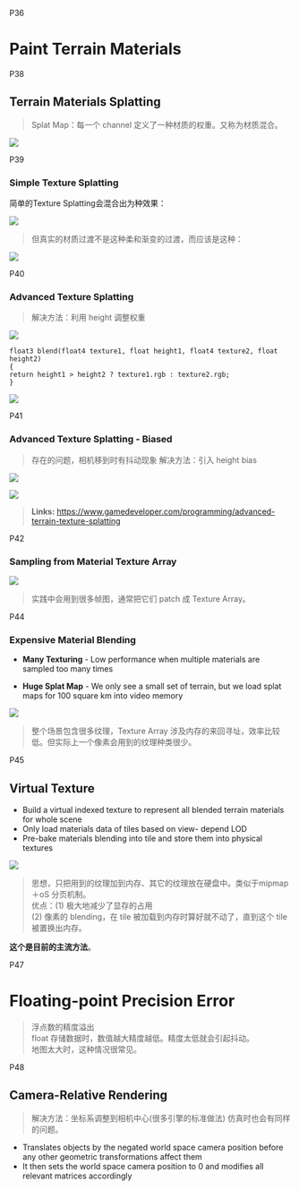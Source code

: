 P36    
# Paint Terrain Materials

P38    
## Terrain Materials Splatting

> Splat Map：每一个 channel 定义了一种材质的权重。又称为材质混合。 

![](../assets/06-14.png)   

P39    
### Simple Texture Splatting

简单的Texture Splatting会混合出为种效果：

![](../assets/06-15-1.png)   

> 但真实的材质过渡不是这种柔和渐变的过渡，而应该是这种：

![](../assets/06-15-2.png)   

P40    
### Advanced Texture Splatting

> 解决方法：利用 height 调整权重    

![](../assets/06-16-1.png)   

```
float3 blend(float4 texture1, float height1, float4 texture2, float height2)    
{    
return height1 > height2 ? texture1.rgb : texture2.rgb;    
}       
```

![](../assets/06-16-2.png)   

P41    
### Advanced Texture Splatting - Biased

> 存在的问题，相机移到时有抖动现象 
解决方法：引入 height bias     

![](../assets/06-17-3.png)   

![](../assets/06-17-2.png)   

> **Links:** <https://www.gamedeveloper.com/programming/advanced-terrain-texture-splatting>    

P42   
### Sampling from Material Texture Array

![](../assets/06-18.png)   

> 实践中会用到很多帧图，通常把它们 patch 成 Texture Array。   

P44    
### Expensive Material Blending    

- **Many Texturing** - Low performance when multiple materials are sampled too many times    

- **Huge Splat Map** - We only see a small set of terrain, but we load splat maps for 100 square km into video memory      

![](../assets/06-20.png)   

> 整个场景包含很多纹理，Texture Array 涉及内存的来回寻址，效率比较低。但实际上一个像素会用到的纹理种类很少。

P45    
## Virtual Texture

- Build a virtual indexed texture to represent all blended terrain materials for whole scene    
- Only load materials data of tiles based on view- depend LOD   
- Pre-bake materials blending into tile and store them into physical textures   

![](../assets/06-21.png)   

> 思想，只把用到的纹理加到内存、其它的纹理放在硬盘中。类似于mipmap＋oS 分页机制。    
优点：(1) 极大地减少了显存的占用    
(2) 像素的 blending，在 tile 被加载到内存时算好就不动了，直到这个 tile 被置换出内存。    

**这个是目前的主流方法**。  

P47    
# Floating-point Precision Error

> 浮点数的精度溢出    
float 存储数据时，数值越大精度越低。精度太低就会引起抖动。    
地图太大时，这种情况很常见。   

P48    
## Camera-Relative Rendering

> 解决方法：坐标系调整到相机中心(很多引擎的标准做法)
仿真时也会有同样的问题。  

- Translates objects by the negated world space camera position before any other geometric transformations affect them    
- It then sets the world space camera position to 0 and modifies all relevant matrices accordingly    

  

